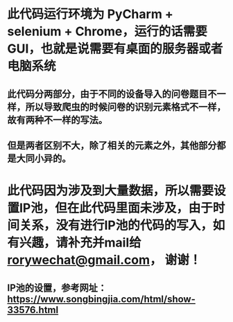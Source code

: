 # 此代码运行环境为 PyCharm + selenium + Chrome，运行的话需要GUI，也就是说需要有桌面的服务器或者电脑系统

## 此代码分两部分，由于不同的设备导入的问卷题目不一样，所以导致爬虫的时候问卷的识别元素格式不一样，故有两种不一样的写法。
## 但是两者区别不大，除了相关的元素之外，其他部分都是大同小异的。



# 此代码因为涉及到大量数据，所以需要设置IP池，但在此代码里面未涉及，由于时间关系，没有进行IP池的代码的写入，如有兴趣，请补充并mail给 rorywechat@gmail.com， 谢谢！


## IP池的设置，参考网址：https://www.songbingjia.com/html/show-33576.html
